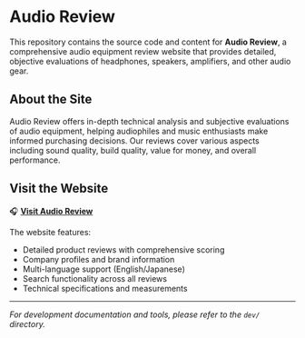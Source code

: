 # Audio Review

This repository contains the source code and content for **Audio Review**, a comprehensive audio equipment review website that provides detailed, objective evaluations of headphones, speakers, amplifiers, and other audio gear.

## About the Site

Audio Review offers in-depth technical analysis and subjective evaluations of audio equipment, helping audiophiles and music enthusiasts make informed purchasing decisions. Our reviews cover various aspects including sound quality, build quality, value for money, and overall performance.

## Visit the Website

🎧 **[Visit Audio Review](https://audioreview.frieve.com/)**

The website features:
- Detailed product reviews with comprehensive scoring
- Company profiles and brand information
- Multi-language support (English/Japanese)
- Search functionality across all reviews
- Technical specifications and measurements

---

*For development documentation and tools, please refer to the `dev/` directory.* 